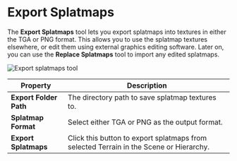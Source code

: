 # Export Splatmaps

The **Export Splatmaps** tool lets you export splatmaps into textures in either the TGA or PNG format. This allows you to use the splatmap textures elsewhere, or edit them using external graphics editing software. Later on, you can use the **Replace Splatmaps** tool to import any edited splatmaps.

![Export splatmaps tool](images/4-34-toolbox-export-splatmaps.png)

| **Property**           | **Description**                                              |
| ---------------------- | ------------------------------------------------------------ |
| **Export Folder Path** | The directory path to save splatmap textures to.             |
| **Splatmap Format**    | Select either TGA or PNG as the output format.               |
| **Export Splatmaps**   | Click this button to export splatmaps from selected Terrain in the Scene or Hierarchy. |
